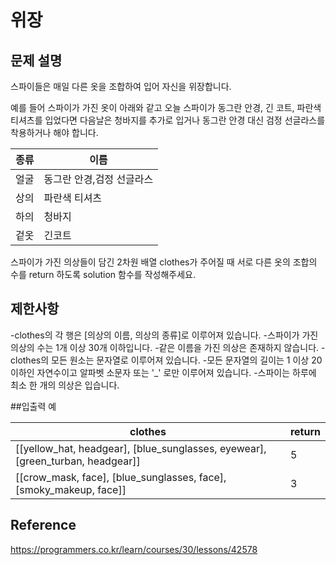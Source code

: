 # 위장

## 문제 설명

스파이들은 매일 다른 옷을 조합하여 입어 자신을 위장합니다.

예를 들어 스파이가 가진 옷이 아래와 같고 오늘 스파이가 동그란 안경, 긴 코트, 파란색 티셔츠를 입었다면 다음날은 청바지를 추가로 입거나 동그란 안경 대신 검정 선글라스를 착용하거나 해야 합니다.

종류|이름
----|----
얼굴|동그란 안경,검정 선글라스
상의|파란색 티셔츠
하의|청바지
겉옷|긴코트

스파이가 가진 의상들이 담긴 2차원 배열 clothes가 주어질 때 서로 다른 옷의 조합의 수를 return 하도록 solution 함수를 작성해주세요.

## 제한사항

-clothes의 각 행은 [의상의 이름, 의상의 종류]로 이루어져 있습니다.
-스파이가 가진 의상의 수는 1개 이상 30개 이하입니다.
-같은 이름을 가진 의상은 존재하지 않습니다.
-clothes의 모든 원소는 문자열로 이루어져 있습니다.
-모든 문자열의 길이는 1 이상 20 이하인 자연수이고 알파벳 소문자 또는 '_' 로만 이루어져 있습니다.
-스파이는 하루에 최소 한 개의 의상은 입습니다.

##입출력 예

clothes|return
-------|-------
[[yellow_hat, headgear], [blue_sunglasses, eyewear], [green_turban, headgear]] | 5
[[crow_mask, face], [blue_sunglasses, face], [smoky_makeup, face]] | 3


## Reference

https://programmers.co.kr/learn/courses/30/lessons/42578
